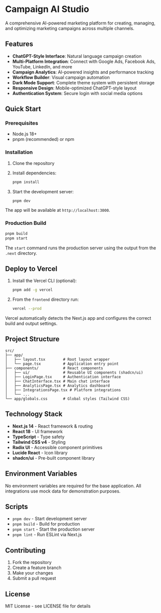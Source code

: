 # Campaign AI Studio

A comprehensive AI-powered marketing platform for creating, managing, and optimizing marketing campaigns across multiple channels.

## Features

- **ChatGPT-Style Interface**: Natural language campaign creation
- **Multi-Platform Integration**: Connect with Google Ads, Facebook Ads, YouTube, LinkedIn, and more
- **Campaign Analytics**: AI-powered insights and performance tracking
- **Workflow Builder**: Visual campaign automation
- **Dark Mode Support**: Complete theme system with persistent storage
- **Responsive Design**: Mobile-optimized ChatGPT-style layout
- **Authentication System**: Secure login with social media options

## Quick Start

### Prerequisites

- Node.js 18+
- pnpm (recommended) or npm

### Installation

1. Clone the repository
2. Install dependencies:
   ```bash
   pnpm install
   ```

3. Start the development server:
   ```bash
   pnpm dev
   ```

The app will be available at `http://localhost:3000`.

### Production Build

```bash
pnpm build
pnpm start
```

The `start` command runs the production server using the output from the `.next` directory.

## Deploy to Vercel

1. Install the Vercel CLI (optional):
   ```bash
   pnpm add -g vercel
   ```

2. From the `frontend` directory run:
   ```bash
   vercel --prod
   ```

Vercel automatically detects the Next.js app and configures the correct build and output settings.

## Project Structure

```
src/
├── app/
│   ├── layout.tsx        # Root layout wrapper
│   └── page.tsx          # Application entry point
├── components/           # React components
│   ├── ui/               # Reusable UI components (shadcn/ui)
│   ├── LoginPage.tsx     # Authentication interface
│   ├── ChatInterface.tsx # Main chat interface
│   ├── AnalyticsPage.tsx # Analytics dashboard
│   ├── IntegrationsPage.tsx # Platform integrations
│   └── ...
└── app/globals.css       # Global styles (Tailwind CSS)
```

## Technology Stack

- **Next.js 14** - React framework & routing
- **React 18** - UI framework
- **TypeScript** - Type safety
- **Tailwind CSS v4** - Styling
- **Radix UI** - Accessible component primitives
- **Lucide React** - Icon library
- **shadcn/ui** - Pre-built component library

## Environment Variables

No environment variables are required for the base application. All integrations use mock data for demonstration purposes.

## Scripts

- `pnpm dev` - Start development server
- `pnpm build` - Build for production
- `pnpm start` - Start the production server
- `pnpm lint` - Run ESLint via Next.js

## Contributing

1. Fork the repository
2. Create a feature branch
3. Make your changes
4. Submit a pull request

## License

MIT License - see LICENSE file for details
